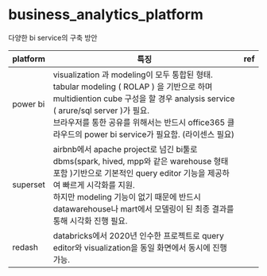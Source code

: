 # business_analytics_platform

다양한 bi service의 구축 방안

|platform|특징|ref|
|----------|-----------|----------------|
|power bi|visualization 과 modeling이 모두 통합된 형태. <br> tabular modeling ( ROLAP ) 을 기반으로 하며 multidiention cube 구성을 할 경우 analysis service ( arure/sql server )가 필요. <br> 브라우저를 통한 공유를 위해서는 반드시 office365 클라우드의 power bi service가 필요함. (라이센스 필요) ||
|superset|airbnb에서 apache project로 넘긴 bi툴로 dbms(spark, hived, mpp와 같은 warehouse 형태 포함 )기반으로 기본적인 query editor 기능을 제공하여 빠르게 시각화를 지원.<br> 하지만 modeling 기능이 없기 때문에 반드시 datawarehouse나 mart에서 모델링이 된 최종 결과를 통해 시각화 진행 필요.||
|redash|databricks에서 2020년 인수한 프로젝트로 query editor와 visualization을 동일 화면에서 동시에 진행 가능.||
